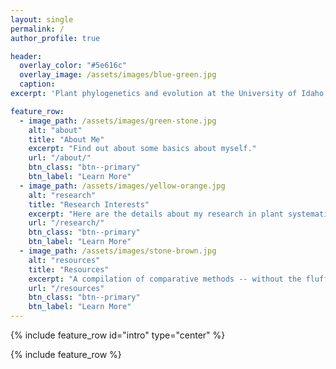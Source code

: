 ```yaml
---
layout: single
permalink: /
author_profile: true

header:
  overlay_color: "#5e616c"
  overlay_image: /assets/images/blue-green.jpg
  caption: 
excerpt: 'Plant phylogenetics and evolution at the University of Idaho'

feature_row:
  - image_path: /assets/images/green-stone.jpg
    alt: "about"
    title: "About Me"
    excerpt: "Find out about some basics about myself."
    url: "/about/"
    btn_class: "btn--primary"
    btn_label: "Learn More"
  - image_path: /assets/images/yellow-orange.jpg
    alt: "research"
    title: "Research Interests"
    excerpt: "Here are the details about my research in plant systematics, phylogenetics, and evolution."
    url: "/research/"
    btn_class: "btn--primary"
    btn_label: "Learn More"
  - image_path: /assets/images/stone-brown.jpg
    alt: "resources"
    title: "Resources"
    excerpt: "A compilation of comparative methods -- without the fluff."
    url: "/resources"
    btn_class: "btn--primary"
    btn_label: "Learn More"
---
```


{% include feature_row id="intro" type="center" %}

{% include feature_row %}

